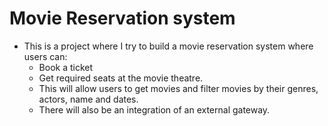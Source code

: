 # Movie Reservation system
- This is a project where I try to build a movie reservation system where users can:
    - Book a ticket
    - Get required seats at the movie theatre.
    - This will allow users to get movies and filter movies by their genres, actors, name and dates.
    - There will also be an integration of an external gateway.